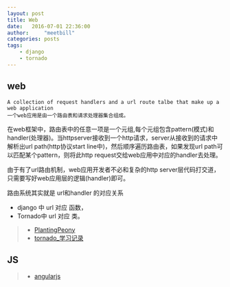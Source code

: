 ```yaml
---
layout: post
title: Web
date:   2016-07-01 22:36:00
author:     "meetbill"
categories: posts
tags:
    - django
    - tornado
---
```


## web

```
A collection of request handlers and a url route talbe that make up a web application
一个web应用是由一个路由表和请求处理器集合组成。
```
在web框架中，路由表中的任意一项是一个元组,每个元组包含pattern(模式)和handler(处理器)。当httpserver接收到一个http请求，server从接收到的请求中解析出url path(http协议start line中)，然后顺序遍历路由表，如果发现url path可以匹配某个pattern，则将此http request交给web应用中对应的handler去处理。

由于有了url路由机制，web应用开发者不必和复杂的http server层代码打交道，只需要写好web应用层的逻辑(handler)即可。


路由系统其实就是 url和handler 的对应关系

 * django 中 url 对应 函数，
 * Tornado中 url 对应 类。


> * [PlantingPeony](https://github.com/BillWang139967/PlantingPeony)
> * [tornado_学习记录](http://blog.chinaunix.net/uid/29555318/sid-209579-list-1.html)

## JS

> * [angularjs](https://github.com/BillWang139967/BillWang139967.github.io/tree/master/doc/web/angularjs.md)
